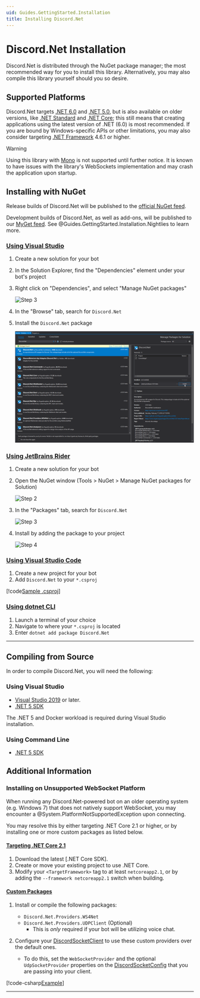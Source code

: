```yaml
---
uid: Guides.GettingStarted.Installation
title: Installing Discord.Net
---
```


# Discord.Net Installation

Discord.Net is distributed through the NuGet package manager; the most
recommended way for you to install this library. Alternatively, you
may also compile this library yourself should you so desire.

## Supported Platforms

Discord.Net targets [.NET 6.0] and [.NET 5.0], but is also available on older versions, like [.NET Standard] and [.NET Core]; this still means
that creating applications using the latest version of .NET (6.0)
is most recommended. If you are bound by Windows-specific APIs or
other limitations, you may also consider targeting [.NET Framework]
4.6.1 or higher.

> [!WARNING]
> Using this library with [Mono] is not supported until further
> notice. It is known to have issues with the library's WebSockets
> implementation and may crash the application upon startup.

[Mono]: https://www.mono-project.com/
[.NET 6.0]: https://docs.microsoft.com/en-us/dotnet/core/whats-new/dotnet-6
[.NET 5.0]: https://docs.microsoft.com/en-us/dotnet/core/whats-new/dotnet-5
[.NET Standard]: https://docs.microsoft.com/en-us/dotnet/articles/standard/library
[.NET Core]: https://docs.microsoft.com/en-us/dotnet/articles/core/
[.NET Framework]: https://docs.microsoft.com/en-us/dotnet/framework/get-started/
[additional steps]: #installing-on-net-standard-11

## Installing with NuGet

Release builds of Discord.Net will be published to the
[official NuGet feed].

Development builds of Discord.Net, as well as add-ons, will be
published to our [MyGet feed]. See
@Guides.GettingStarted.Installation.Nightlies to learn more.

[official NuGet feed]: https://nuget.org
[MyGet feed]: https://www.myget.org/feed/Packages/discord-net

### [Using Visual Studio](#tab/vs-install)

1. Create a new solution for your bot
2. In the Solution Explorer, find the "Dependencies" element under your
 bot's project
3. Right click on "Dependencies", and select "Manage NuGet packages"

    ![Step 3](images/install-vs-deps.png)

4. In the "Browse" tab, search for `Discord.Net`
5. Install the `Discord.Net` package

    ![Step 5](images/install-vs-nuget.png)

### [Using JetBrains Rider](#tab/rider-install)

1. Create a new solution for your bot
2. Open the NuGet window (Tools > NuGet > Manage NuGet packages for Solution)

    ![Step 2](images/install-rider-nuget-manager.png)

3. In the "Packages" tab, search for `Discord.Net`

    ![Step 3](images/install-rider-search.png)

4. Install by adding the package to your project

    ![Step 4](images/install-rider-add.png)

### [Using Visual Studio Code](#tab/vs-code)

1. Create a new project for your bot
2. Add `Discord.Net` to your `*.csproj`

[!code[Sample .csproj](samples/project.xml)]

### [Using dotnet CLI](#tab/dotnet-cli)

1. Launch a terminal of your choice
2. Navigate to where your `*.csproj` is located
3. Enter `dotnet add package Discord.Net`

***

## Compiling from Source

In order to compile Discord.Net, you will need the following:

### Using Visual Studio

* [Visual Studio 2019](https://visualstudio.microsoft.com/) or later.
* [.NET 5 SDK]

The .NET 5 and Docker workload is required during Visual Studio
installation.

### Using Command Line

* [.NET 5 SDK]

## Additional Information

### Installing on Unsupported WebSocket Platform

When running any Discord.Net-powered bot on an older operating system
(e.g. Windows 7) that does not natively support WebSocket,
you may encounter a @System.PlatformNotSupportedException upon
connecting.

You may resolve this by either targeting .NET Core 2.1 or higher, or
by installing one or more custom packages as listed below.

#### [Targeting .NET Core 2.1](#tab/core2-1)

1. Download the latest [.NET Core SDK].
2. Create or move your existing project to use .NET Core.
3. Modify your `<TargetFramework>` tag to at least `netcoreapp2.1`, or
 by adding the `--framework netcoreapp2.1` switch when building.

#### [Custom Packages](#tab/custom-pkg)

1. Install or compile the following packages:

    * `Discord.Net.Providers.WS4Net`
    * `Discord.Net.Providers.UDPClient` (Optional)
        * This is _only_ required if your bot will be utilizing voice chat.

2. Configure your [DiscordSocketClient] to use these custom providers
over the default ones.

    * To do this, set the `WebSocketProvider` and the optional 
    `UdpSocketProvider` properties on the [DiscordSocketConfig] that you
    are passing into your client.

[!code-csharp[Example](samples/netstd11.cs)]

[DiscordSocketClient]: xref:Discord.WebSocket.DiscordSocketClient
[DiscordSocketConfig]: xref:Discord.WebSocket.DiscordSocketConfig

***

[.NET 5 SDK]: https://dotnet.microsoft.com/download
